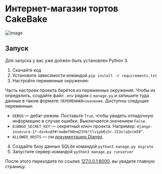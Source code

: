 # Интернет-магазин тортов CakeBake

![image](https://github.com/dmitriev-ilya/cakebake_shop/assets/67222917/a21d4e3e-613e-494b-ad9e-6baa47bdcde8)


## Запуск

Для запуска у вас уже должен быть установлен Python 3.

1. Скачайте код
2. Установите зависимости командой `pip install -r requirements.txt`
3. Настройте переменные окружения:

Часть настроек проекта берётся из переменных окружения. Чтобы их определить, создайте файл `.env` рядом с `manage.py` и запишите туда данные в таком формате: `ПЕРЕМЕННАЯ=значение`.
Доступны следущие переменные:
- `DEBUG` — дебаг-режим. Поставьте `True`, чтобы увидеть отладочную информацию в случае ошибки. Выключается значением `False`.
- `DJANGO_SECRET_KEY` — секретный ключ проекта. Например: `django-insecure-1*-ds=k=@f#!ew8mf60nm23t6!tlvipb6i5r-153x)s@v(m59^`.
- `ALLOWED_HOSTS` — см [документацию Django](https://docs.djangoproject.com/en/3.1/ref/settings/#allowed-hosts).

4. Создайте базу данных SQLite командой `python3 manage.py migrate`
5. Запустите сервер командой `python3 manage.py runserver`

После этого переходите по ссылке [127.0.0.1:8000](http://127.0.0.1:8000), вы увидите главную страницу.
